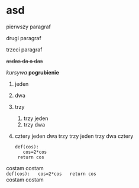 # asd
pierwszy paragraf

drugi paragraf

trzeci paragraf

~~asdas da a das~~

*kursywa*
**pogrubienie**
1. jeden
2. dwa
3. trzy
    1. trzy jeden
    2. trzy dwa
4. cztery
 jeden
 dwa
 trzy
     trzy jeden
     trzy dwa
 cztery
 
     ```
     def(cos):  
        cos=2*cos  
      return cos  
      ```
 
costam costam  
    ```
    def(cos):  
        cos=2*cos  
     return cos  
    ```  
costam costam  
 
 
 
  

